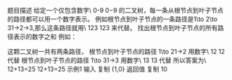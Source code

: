 题目描述
给定一个仅包含数字\ 0-9 0−9 的二叉树，每一条从根节点到叶子节点的路径都可以用一个数字表示。
例如根节点到叶子节点的一条路径是1\to 2\to 31→2→3,那么这条路径就用\ 123 123 来代替。
找出根节点到叶子节点的所有路径表示的数字之和
例如：

这颗二叉树一共有两条路径，
根节点到叶子节点的路径 1\to 21→2 用数字\ 12 12 代替
根节点到叶子节点的路径 1\to 31→3 用数字\ 13 13 代替
所以答案为\ 12+13=25 12+13=25
示例1
输入
复制
{1,0}
返回值
复制
10
